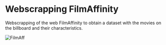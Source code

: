 # Webscrapping FilmAffinity


Webscrapping of the web FilmAffinity to obtain a dataset with the movies on the billboard and their characteristics.

![FilmAff](https://user-images.githubusercontent.com/119113483/209541071-64c0d2a3-06ca-4836-9fcf-d59954e07b7e.jpg)
